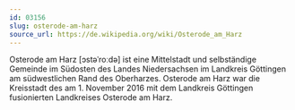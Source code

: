 ```yaml
---
id: 03156
slug: osterode-am-harz
source_url: https://de.wikipedia.org/wiki/Osterode_am_Harz
---
```


Osterode am Harz [ɔstəˈroːdə] ist eine Mittelstadt und selbständige Gemeinde im Südosten des Landes Niedersachsen im Landkreis Göttingen am südwestlichen Rand des Oberharzes. Osterode am Harz war die Kreisstadt des am 1. November 2016 mit dem Landkreis Göttingen fusionierten Landkreises Osterode am Harz.
